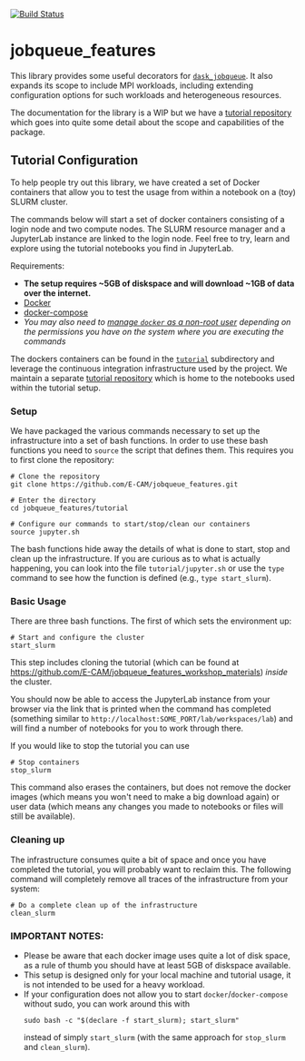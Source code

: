 [![Build Status](https://github.com/E-CAM/jobqueue_features/workflows/CI/badge.svg)](https://github.com/E-CAM/jobqueue_features/actions?query=workflow%3ACI)
# jobqueue_features
This library provides some useful decorators for
[`dask_jobqueue`](https://github.com/dask/dask-jobqueue). It also expands its scope to
include MPI workloads, including extending configuration options for such workloads and
heterogeneous resources.

The documentation for the library is a WIP but we have a
[tutorial repository](https://github.com/E-CAM/jobqueue_features_workshop_materials)
which goes into quite some detail about the scope and capabilities of the package.

## Tutorial Configuration

To help people try out this library, we have created a set of Docker containers that
allow you to test the usage from within a notebook on a
(toy) SLURM cluster.

The commands below will start a set of docker containers consisting of a login node and
two compute nodes. The SLURM resource manager
and a JupyterLab instance are linked to the login node. Feel free to try,
learn and explore using the tutorial notebooks you find in JupyterLab.

Requirements:
* **The setup requires ~5GB of diskspace and will download ~1GB of data over the
  internet.**
* [Docker](https://docs.docker.com/get-docker/)
* [docker-compose](https://docs.docker.com/compose/install/)
* *You may also need to
  [manage `docker` as a non-root user](https://docs.docker.com/engine/install/linux-postinstall/#manage-docker-as-a-non-root-user)
  depending on the permissions you have on the system where you are executing the
  commands*

The dockers containers can be found in the
[`tutorial`](https://github.com/E-CAM/jobqueue_features/tree/master/tutorial)
subdirectory and leverage the continuous integration infrastructure used by the project.
We maintain a separate
[tutorial repository](https://github.com/E-CAM/jobqueue_features_workshop_materials)
which is home to the notebooks used within the tutorial setup.

### Setup

We have packaged the various commands necessary to set up the infrastructure into a set
of bash functions. In order to use these bash functions you need to `source` the script
that defines them. This requires you to first clone the repository:

```
# Clone the repository
git clone https://github.com/E-CAM/jobqueue_features.git

# Enter the directory
cd jobqueue_features/tutorial

# Configure our commands to start/stop/clean our containers
source jupyter.sh
```

The bash functions hide away the details of what is done to start, stop and clean up
the infrastructure. If you are curious as to what is actually happening, you can look
into the file `tutorial/jupyter.sh` or use the `type` command to see how the function is
defined (e.g., `type start_slurm`).

### Basic Usage

There are three bash functions. The first of which sets the environment up:
```
# Start and configure the cluster
start_slurm
```
This step includes cloning the tutorial (which can be found at
https://github.com/E-CAM/jobqueue_features_workshop_materials) *inside* the cluster.

You should now be able to access the JupyterLab instance from your browser via the
link that is printed when the command has completed (something similar to
`http://localhost:SOME_PORT/lab/workspaces/lab`) and will find a number of notebooks for
you to work through there.

If you would like to stop the tutorial you can use
```
# Stop containers
stop_slurm
```
This command also erases the containers, but does not remove the docker images (which
means you won't need to make a big download again) or user data (which means any
changes you made to notebooks or files will still be available).

### Cleaning up

The infrastructure consumes quite a bit of space and once you have completed the
tutorial, you will probably want to reclaim this. The following command will completely
remove all traces of the infrastructure from your system:
```
# Do a complete clean up of the infrastructure
clean_slurm
```


### IMPORTANT NOTES:
- Please be aware that each docker image uses quite a lot of disk space, as a rule of
  thumb you should have at least 5GB of diskspace available.
- This setup is designed only for your local machine and tutorial usage, it is not
  intended to be used for a heavy workload.
- If your configuration does not allow you to start `docker`/`docker-compose` without
  sudo, you can work around this with
  ```
  sudo bash -c "$(declare -f start_slurm); start_slurm"
  ```
  instead of simply `start_slurm` (with the same approach for `stop_slurm` and
  `clean_slurm`).
